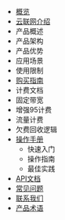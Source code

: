 <!-- 请勿添加产品标题，标题行将由系统自动增加，名称将于您申请邮件提供的仓库名称一致 -->

* [概览](/ugn/README.md)
*   [云联网介绍](ugn/Document/Introduction.md)
   * 产品概述
   * 产品架构
   * 产品优势
   * 应用场景
   * 使用限制
*   [购买指南](ugn/Document/Purchase.md)
   * 计费文档
   * 固定带宽
   * 增强95计费
   * 流量计费
   * 欠费回收逻辑
*  [操作手册](ugn/Document/Guide.md)
   * 快速入门
   * 操作指南
   * 最佳实践
*  [API文档](ugn/Document/API.md)
*  [常见问题](ugn/Document/Q%A.md)
*  [联系我们](ugn/Document/Connection.md)
* [产品术语](/ugn/Document/glossary.md)

